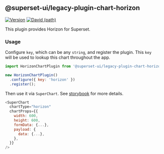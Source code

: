 ## @superset-ui/legacy-plugin-chart-horizon

[![Version](https://img.shields.io/npm/v/@superset-ui/legacy-plugin-chart-horizon.svg?style=flat-square)](https://img.shields.io/npm/v/@superset-ui/legacy-plugin-chart-horizon.svg?style=flat-square)
[![David (path)](https://img.shields.io/david/apache-superset/superset-ui-plugins.svg?path=packages%2Fsuperset-ui-legacy-plugin-chart-horizon&style=flat-square)](https://david-dm.org/apache-superset/superset-ui-plugins?path=packages/superset-ui-legacy-plugin-chart-horizon)

This plugin provides Horizon for Superset.

### Usage

Configure `key`, which can be any `string`, and register the plugin. This `key` will be used to lookup this chart throughout the app.

```js
import HorizonChartPlugin from '@superset-ui/legacy-plugin-chart-horizon';

new HorizonChartPlugin()
  .configure({ key: 'horizon' })
  .register();
```

Then use it via `SuperChart`. See [storybook](https://apache-superset.github.io/superset-ui-plugins/?selectedKind=plugin-chart-horizon) for more details.

```js
<SuperChart
  chartType="horizon"
  chartProps={{
    width: 600,
    height: 600,
    formData: {...},
    payload: {
      data: {...},
    },
  }}
/>
```